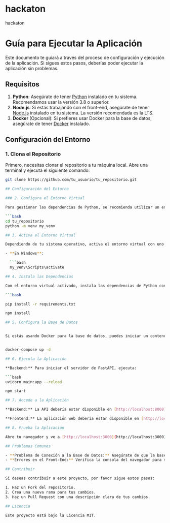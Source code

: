 # hackaton
hackaton

# Guía para Ejecutar la Aplicación

Este documento te guiará a través del proceso de configuración y ejecución de la aplicación. Si sigues estos pasos, deberías poder ejecutar la aplicación sin problemas.

## Requisitos

1. **Python**: Asegúrate de tener [Python](https://www.python.org/downloads/) instalado en tu sistema. Recomendamos usar la versión 3.8 o superior.
2. **Node.js**: Si estás trabajando con el front-end, asegúrate de tener [Node.js](https://nodejs.org/) instalado en tu sistema. La versión recomendada es la LTS.
3. **Docker** (Opcional): Si prefieres usar Docker para la base de datos, asegúrate de tener [Docker](https://www.docker.com/products/docker-desktop) instalado.

## Configuración del Entorno

### 1. Clona el Repositorio

Primero, necesitas clonar el repositorio a tu máquina local. Abre una terminal y ejecuta el siguiente comando:

```bash
git clone https://github.com/tu_usuario/tu_repositorio.git

## Configuración del Entorno

### 2. Configura el Entorno Virtual

Para gestionar las dependencias de Python, se recomienda utilizar un entorno virtual. Sigue estos pasos para configurar uno:

```bash
cd tu_repositorio
python -m venv my_venv

## 3. Activa el Entorno Virtual

Dependiendo de tu sistema operativo, activa el entorno virtual con uno de los siguientes comandos:

- **En Windows**:

  ```bash
  my_venv\Scripts\activate

## 4. Instala las Dependencias

Con el entorno virtual activado, instala las dependencias de Python con:

```bash

pip install -r requirements.txt

npm install

## 5. Configura la Base de Datos


Si estás usando Docker para la base de datos, puedes iniciar un contenedor de PostgreSQL con el siguiente comando:


docker-compose up -d

## 6. Ejecuta la Aplicación

**Backend:** Para iniciar el servidor de FastAPI, ejecuta:

```bash
uvicorn main:app --reload

npm start

## 7. Accede a la Aplicación

**Backend:** La API debería estar disponible en [http://localhost:8000](http://localhost:8000).

**Frontend:** La aplicación web debería estar disponible en [http://localhost:3000](http://localhost:3000).

## 8. Prueba la Aplicación

Abre tu navegador y ve a [http://localhost:3000](http://localhost:3000) para interactuar con la aplicación. Puedes usar los formularios para insertar y filtrar casos, y ver los registros existentes.

## Problemas Comunes

- **Problema de Conexión a la Base de Datos:** Asegúrate de que la base de datos esté en funcionamiento y configurada correctamente en `docker-compose.yml` o en tu configuración local.
- **Errores en el Front-End:** Verifica la consola del navegador para mensajes de error y asegúrate de que el servidor de React esté ejecutándose.

## Contribuir

Si deseas contribuir a este proyecto, por favor sigue estos pasos:

1. Haz un Fork del repositorio.
2. Crea una nueva rama para tus cambios.
3. Haz un Pull Request con una descripción clara de tus cambios.

## Licencia

Este proyecto está bajo la Licencia MIT.
